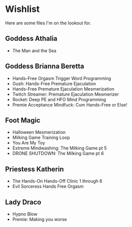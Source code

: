 # Wishlist
Here are some files I'm on the lookout for.

## Goddess Athalia
- The Man and the Sea
## Goddess Brianna Beretta
- Hands-Free Orgasm Trigger Word Programming
- Gush: Hands-Free Premature Ejaculation
- Hands-Free Premature Ejaculation Mesmerization
- Twitch Streamer: Premature Ejaculation Mesmerizer
- Rocket: Deep PE and HFO Mind Programming
- Premie Acceptance Mindfuck: Cum Hands-Free or Else!
## Foot Magic
- Halloween Mesmerization
- Milking Game Training Loop
- You Are My Toy
- Extreme Mindwashing: The Milking Game pt 5
- DRONE SHUTDOWN: The Milking Game pt 6
## Priestess Katherin
- The Hands-On Hands-Off Clinic 1 through 6
- Evil Sorceress Hands Free Orgasm
## Lady Draco
- Hypno Blow
- Premie: Making you worse
